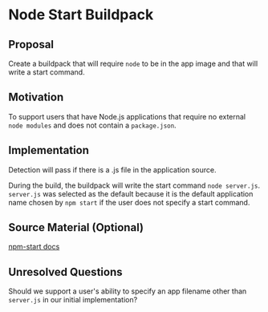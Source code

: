 # Node Start Buildpack

## Proposal

Create a buildpack that will require `node` to be in the app image and that will write a start command.

## Motivation

To support users that have Node.js applications that require no external `node modules` and does not contain a `package.json`.

## Implementation

Detection will pass if there is a .js file in the application source.

During the build, the buildpack will write the start command `node server.js`. `server.js` was selected as the default because it is the default application name chosen by `npm start` if the user does not specify a start command.

## Source Material (Optional)

[npm-start docs](https://docs.npmjs.com/cli/start.html)

## Unresolved Questions

Should we support a user's ability to specify an app filename other than `server.js` in our initial implementation?

